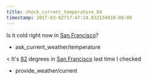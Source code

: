 ```yaml
---
title: check_current_temperature_04
timestamp: 2017-03-02T17:47:24.832134918-08:00
---
```


Is it cold right now in [San Francisco](city)?
* ask_current_weather/temperature

< It's [82](temperature) degrees in [San Francisco](city) last time I checked
* provide_weather/current
